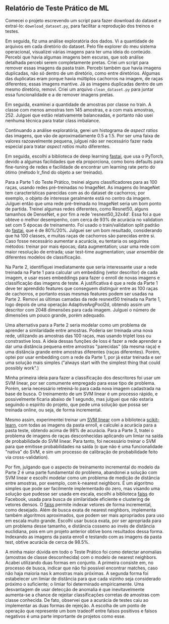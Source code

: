 ## Relatório de Teste Prático de ML

Comecei o projeto escrevendo um script para fazer download do dataset e extraí-lo: `download_dataset.py`, para facilitar a reprodução dos treinos e testes.

Em seguida, fiz uma análise exploratória dos dados. Vi a quantidade de arquivos em cada diretório do dataset. Pelo file explorer do meu sistema operacional, visualizei várias imagens para ter uma ideia do conteúdo. Percebi que havia algumas imagens bem escuras, que sob análise detalhada percebi serem completamente pretas. Criei um script para remover essas imagens da pasta train. Percebi também que havia imagens duplicadas, não só dentro de um diretório, como entre diretórios. Algumas das duplicatas eram porque havia múltiplos cachorros na imagem, de raças diferentes; essas imagens mantive. Já as imagens duplicadas dentro de um mesmo diretório, removi. Criei um arquivo `clean_dataset.py` para juntar essa funcionalidade e a de remover imagens pretas.

Em seguida, examinei a quantidade de amostras por classe no train. A classe com menos amostras tem 145 amostras, e a com mais amostras, 252. Julguei que estão relativamente balanceadas, e portanto não usei nenhuma técnica para tratar class imbalance.

Continuando a análise exploratória, gerei um histograma de *aspect ratios* das imagens, que vão de aproximadamente 0.5 a 1.5. Por ser uma faixa de valores razoavelmente pequena, julguei não ser necessário fazer nada especial para tratar *aspect ratios* muito diferentes.

Em seguida, escolhi a biblioteca de deep learning [fastai](https://github.com/fastai/fastai), que usa o PyTorch, devido a algumas facilidades que ela proporciona, como bons defaults para fine-tuning de redes e facilidade de encontrar um learning rate perto do ótimo (método lr_find do objeto a ser treinado).

Para a Parte 1 do Teste Prático, treinei alguns classificadores para as 100 raças, usando redes pré-treinadas no ImageNet. As imagens do ImageNet tem características parecidas com as do dataset de cachorros; por exemplo, o objeto de interesse geralmente está no centro da imagem. Julguei então que uma rede pré-treinada no ImageNet seria um bom ponto de partida. Treinei algumas redes diferentes, como Resnet50, alguns tamanhos de DenseNet, e por fim a rede 'resnext50_32x4d'. Essa foi a que obteve o melhor desempenho, com cerca de 93% de acurácia no validation set com 5 épocas de treinamento. Foi usado o train/validation split padrão do [fastai](https://github.com/fastai/fastai), que é de 80%/20%. Julguei ser um bom resultado, considerando que há 100 classes, e muitas raças de cachorros são parecidas entre si. Caso fosse necessário aumentar a acurácia, eu tentaria os seguintes métodos: treinar por mais épocas; data augmentation; usar uma rede com maior resolução de entrada; usar test-time augmentation; usar *ensemble* de diferentes modelos de classificação.

Na Parte 2, identifiquei imediatamente que seria interessante usar a rede treinada na Parte 1 para calcular um embedding (vetor descritor) de cada imagem, e usar esses embeddings para fazer o enroll de novas imagens e classificação das imagens de teste. A justificativa é que a rede da Parte 1 deve ter aprendido features que conseguem distinguir entre as 100 raças de cachorros, e portanto essas mesmas features podem ser usadas na Parte 2. Removi as últimas camadas da rede resnext50 treinada na Parte 1, logo depois de uma operação AdaptiveAvgPool2d, obtendo assim um descritor com 2048 dimensões para cada imagem. Julguei o número de dimensões um pouco grande, porém adequado.

Uma alternativa para a Parte 2 seria modelar como um problema de aprender a similaridade entre amostras. Poderia ser treinada uma nova rede, utilizando as amostras das 100 raças, mas usando triplet loss ou constrastive loss. A ideia dessas funções de loss é fazer a rede aprender a dar uma distância pequena entre amostras "parecidas" (da mesma raça) e uma distância grande entre amostras diferentes (raças diferentes). Porém, optei por usar embedding com a rede da Parte 1, por já estar treinada e ser uma solução mais simples ("always start with the simplest thing that could possibly work".)

Minha primeira ideia para fazer a classificação dos descritores foi usar um SVM linear, por ser comumente empregado para esse tipo de problema. Porém, seria necessário retreiná-lo para cada nova imagem cadastrada na base de busca. O treinamento de um SVM linear é um processo rápido, e possivelmente ficaria abaixo de 1 segundo, mas julguei que não estaria seguindo o espírito do projeto, que pede uma solução que possa ser treinada online, ou seja, de forma incremental.

Mesmo assim, experimentei treinar um [SVM linear](https://scikit-learn.org/stable/modules/generated/sklearn.svm.SVC.html) com a biblioteca [scikit-learn](https://scikit-learn.org/stable/index.html), com todas as imagens da pasta enroll, e calculei a acurácia para a pasta teste, obtendo acima de 98% de acurácia. Para a Parte 3, tratei o problema de imagens de raças desconhecidas aplicando um limiar na saída de probabilidade do SVM linear. Para tanto, foi necessário treinar o SVM para que emitisse probabilidades na saída (o que não é uma funcionalidade "nativa" do SVM, e sim um processo de calibração de probabilidade feito via cross-validation).

Por fim, julgando que o aspecto de treinamento incremental do modelo da Parte 2 é uma parte fundamental do problema, abandonei a solução com SVM linear e escolhi modelar como um problema de medição de distância entre amostras, por exemplo, com k-nearest neighbors. É um algoritmo simples que pode ser facilmente implementado do zero, mas visando uma solução que pudesse ser usada em escala, escolhi a biblioteca [faiss](https://github.com/facebookresearch/faiss) do Facebook, usada para busca de similaridade eficiente e clustering de vetores densos. O [faiss](https://github.com/facebookresearch/faiss) permite indexar vetores de forma incremental, como desejado. Além de busca exata de nearest neighbors, implementa também algoritmos aproximados, que podem ser mais apropriados para uso em escala muito grande. Escolhi usar busca exata, por ser apropriada para um problema desse tamanho, e distância cosseno ao invés de distância euclidiana, pois em um projeto anterior obtive bons resultados dessa forma. Indexando as imagens da pasta enroll e testando com as imagens da pasta test, obtive acurácia de cerca de 98.5%.

A minha maior dúvida em todo o Teste Prático foi como detectar anomalias (amostras de classe desconhecida) com o modelo de nearest neighbors. Acabei utilizando duas formas em conjunto. A primeira consiste em, no processo de busca, indicar que não foi possível encontrar matches, caso não haja maioria nas k amostras mais próximas. A segunda forma foi estabelecer um limiar de distância para que cada vizinho seja considerado próximo o suficiente; o limiar foi determinado empiricamente. Uma desvantagem de usar detecção de anomalia é que inevitavelmente aumenta-se a chance de rejeitar classificações corretas de amostras com classe conhecida. De fato, observei que a acurácia de testes caiu ao implementar as duas formas de rejeição. A escolha de um ponto de operação que represente um bom tradeoff entre falsos positivos e falsos negativos é uma parte importante de projetos como esse.


